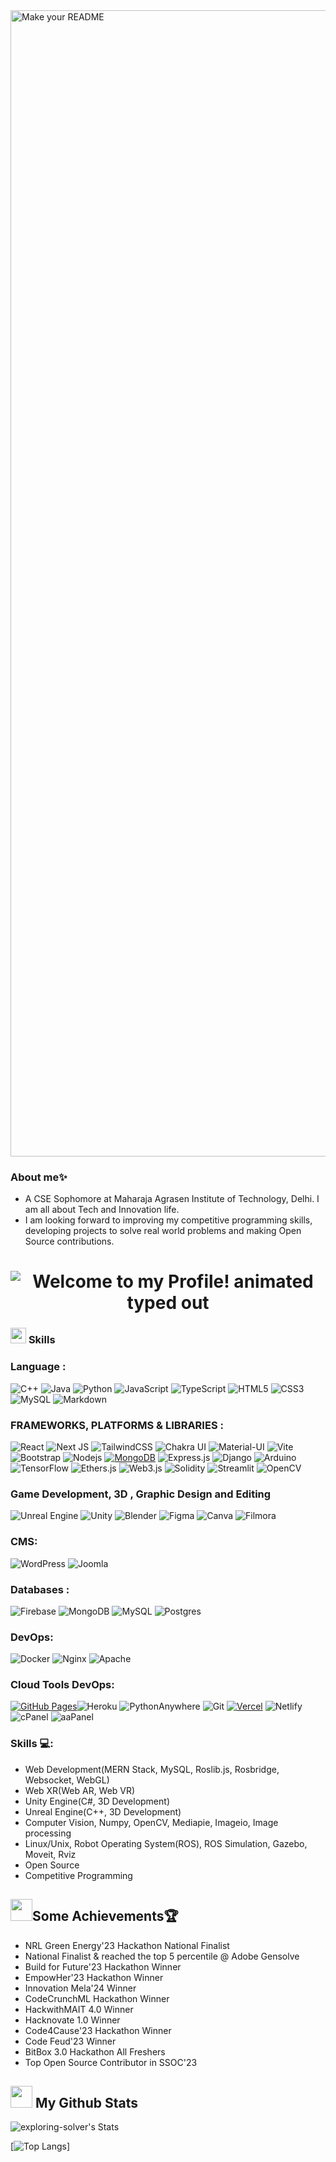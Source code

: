<img width="1834" alt="Make your README" src="https://github.com/Codingpanda252/Codingpanda252/assets/129882142/39ad5b93-8f97-456f-8ca6-f58c87ca5266">

### About me✨
- A CSE Sophomore at Maharaja Agrasen Institute of Technology, Delhi. I am all about Tech and Innovation life.
- I am looking forward to improving my competitive programming skills, developing projects to solve real world problems and making Open Source contributions.


<h1 align="center"> <img src="https://readme-typing-svg.demolab.com?font=Operator+Mono&size=37&duration=4800&pause=2000&color=FAFAFA&center=true&vCenter=true&width=940&height=50&lines=Welcome+to+my+Github+Profile!" align="middle" alt="Welcome to my Profile! animated typed out"> </h1>



### <img src="https://media2.giphy.com/media/QssGEmpkyEOhBCb7e1/giphy.gif?cid=ecf05e47a0n3gi1bfqntqmob8g9aid1oyj2wr3ds3mg700bl&rid=giphy.gif" width ="25"> <b> Skills </b>

### Language :
![C++](https://img.shields.io/badge/-C++-00599C?style=flat-square&logo=c)
![Java](https://img.shields.io/badge/-java-E34A86?style=flat-square&logo=openjdk)
![Python](https://img.shields.io/badge/-Python-black?style=flat-square&logo=Python)
![JavaScript](https://img.shields.io/badge/-JavaScript-black?style=flat-square&logo=javascript)
![TypeScript](https://img.shields.io/badge/typescript-%23007ACC.svg?style=flat&logo=typescript&logoColor=white)
![HTML5](https://img.shields.io/badge/-HTML5-E34F26?style=flat-square&logo=html5&logoColor=white)
![CSS3](https://img.shields.io/badge/-CSS3-1572B6?style=flat-square&logo=css3)
![MySQL](https://img.shields.io/badge/-MySQL-black?style=flat-square&logo=mysql)
 ![Markdown](https://img.shields.io/badge/markdown-%23000000.svg?style=flat&logo=markdown&logoColor=white)


### FRAMEWORKS, PLATFORMS & LIBRARIES :

![React](https://img.shields.io/badge/-React-black?style=flat-square&logo=react)
![Next JS](https://img.shields.io/badge/Next-black?style=flat&logo=next.js&logoColor=white)
![TailwindCSS](https://img.shields.io/badge/tailwindcss-%2338B2AC.svg?style=flat&logo=tailwind-css&logoColor=white)
![Chakra UI](https://img.shields.io/badge/Chakra_UI-%23319799.svg?style=flat&logo=chakra-ui&logoColor=white)
![Material-UI](https://img.shields.io/badge/Material--UI-%230081CB.svg?style=flat&logo=material-ui&logoColor=white)
![Vite](https://img.shields.io/badge/vite-%23646CFF.svg?style=flat&logo=vite&logoColor=white)
![Bootstrap](https://img.shields.io/badge/-Bootstrap-563D7C?style=flat-square&logo=bootstrap)
![Nodejs](https://img.shields.io/badge/-Nodejs-black?style=flat-square&logo=Node.js)
<a href="#"><img alt="MongoDB" src ="https://img.shields.io/badge/MongoDB-%234ea94b.svg?logo=mongodb&logoColor=white"></a>
![Express.js](https://img.shields.io/badge/express.js-%23404d59.svg?style=flat&logo=express&logoColor=%2361DAFB)
![Django](https://img.shields.io/badge/Django-%23092E20.svg?style=flat&logo=django&logoColor=white)
![Arduino](https://img.shields.io/badge/Arduino-%2300979D.svg?style=flat&logo=arduino&logoColor=white)
![TensorFlow](https://img.shields.io/badge/TensorFlow-%23FF6F00.svg?style=flat&logo=tensorflow&logoColor=white)
![Ethers.js](https://img.shields.io/badge/Ethers.js-%231C1E24.svg?style=flat&logo=ethereum&logoColor=white)
![Web3.js](https://img.shields.io/badge/Web3.js-%236E76FF.svg?style=flat&logo=ethereum&logoColor=white)
![Solidity](https://img.shields.io/badge/Solidity-%23339933.svg?style=flat&logo=solidity&logoColor=white)
![Streamlit](https://img.shields.io/badge/Streamlit-%235F4687.svg?style=flat&logo=streamlit&logoColor=white)
![OpenCV](https://img.shields.io/badge/OpenCV-%23FFD43B.svg?style=flat&logo=opencv&logoColor=white)

### Game Development, 3D , Graphic Design and Editing

![Unreal Engine](https://img.shields.io/badge/Unreal_Engine-%23313131.svg?style=flat&logo=unreal-engine&logoColor=white)
![Unity](https://img.shields.io/badge/Unity-%23000000.svg?style=flat&logo=unity&logoColor=white)
![Blender](https://img.shields.io/badge/Blender-%23F5792A.svg?style=flat&logo=blender&logoColor=white)
![Figma](https://img.shields.io/badge/Figma-%23F24E1E.svg?style=flat&logo=figma&logoColor=white)
![Canva](https://img.shields.io/badge/Canva-%2300C4CC.svg?style=flat&logo=canva&logoColor=white)
![Filmora](https://img.shields.io/badge/Filmora-%23000000.svg?style=flat&logo=wondersharefilmora&logoColor=white)

### CMS:
![WordPress](https://img.shields.io/badge/WordPress-%23117AC9.svg?style=flat&logo=wordpress&logoColor=white)
![Joomla](https://img.shields.io/badge/Joomla-%23066CC2.svg?style=flat&logo=joomla&logoColor=white)

### Databases :

![Firebase](https://img.shields.io/badge/Firebase-039BE5?style=flat&logo=Firebase&logoColor=white) ![MongoDB](https://img.shields.io/badge/MongoDB-%234ea94b.svg?style=flat&logo=mongodb&logoColor=white) ![MySQL](https://img.shields.io/badge/mysql-%2300000f.svg?style=flat&logo=mysql&logoColor=white) ![Postgres](https://img.shields.io/badge/postgres-%23316192.svg?style=flat&logo=postgresql&logoColor=white)


### DevOps:
![Docker](https://img.shields.io/badge/docker-%230db7ed.svg?style=flat&logo=docker&logoColor=white)
![Nginx](https://img.shields.io/badge/Nginx-%23269539.svg?style=flat&logo=nginx&logoColor=white)
![Apache](https://img.shields.io/badge/Apache-%23D22128.svg?style=flat&logo=apache&logoColor=white)

### Cloud Tools DevOps:

<a href="#"><img alt="GitHub Pages" src="https://img.shields.io/badge/GitHub%20Pages-%23327FC7.svg?logo=github&logoColor=white"></a>![Heroku](https://img.shields.io/badge/Heroku-%23430098.svg?style=flat&logo=heroku&logoColor=white)
![PythonAnywhere](https://img.shields.io/badge/PythonAnywhere-%230C7BAA.svg?style=flat&logo=pythonanywhere&logoColor=white)
![Git](https://img.shields.io/badge/-Git-black?style=flat-square&logo=git)
<a href="#"><img alt="Vercel" src="https://img.shields.io/badge/Vercel%20-%23000000.svg?logo=vercel&logoColor=white"></a>
![Netlify](https://img.shields.io/badge/netlify-%23000000.svg?style=flat&logo=netlify&logoColor=#00C7B7)
![cPanel](https://img.shields.io/badge/cPanel-%23FF6C2C.svg?style=flat&logo=cpanel&logoColor=white)
![aaPanel](https://img.shields.io/badge/aaPanel-%231E90FF.svg?style=flat&logo=aaPanel&logoColor=white)

### Skills 💻:
- Web Development(MERN Stack, MySQL, Roslib.js, Rosbridge, Websocket, WebGL)
- Web XR(Web AR, Web VR)
- Unity Engine(C#, 3D Development)
- Unreal Engine(C++, 3D Development)
- Computer Vision, Numpy, OpenCV, Mediapie, Imageio, Image processing
- Linux/Unix, Robot Operating System(ROS), ROS Simulation, Gazebo, Moveit, Rviz
- Open Source
- Competitive Programming

## <img src="https://media.giphy.com/media/IX96Ceg5hiMNBn7Ls7/giphy.gif" width="35"><b>Some Achievements🏆</b>
- NRL Green Energy'23 Hackathon National Finalist
- National Finalist & reached the top 5 percentile @ Adobe Gensolve
- Build for Future'23 Hackathon Winner
- EmpowHer'23 Hackathon Winner
- Innovation Mela'24 Winner
- CodeCrunchML Hackathon Winner
- HackwithMAIT 4.0 Winner
- Hacknovate 1.0 Winner
- Code4Cause'23 Hackathon Winner
- Code Feud'23 Winner
- BitBox 3.0 Hackathon All Freshers
- Top Open Source Contributor in SSOC'23
  
## <img src="https://media.giphy.com/media/iY8CRBdQXODJSCERIr/giphy.gif" width="35"><b> My Github Stats </b>
![exploring-solver's Stats](https://github-readme-stats.vercel.app/api?username=Codingpanda252&theme=highcontrast&show_icons=true&hide_border=true&count_private=true) <br>


[![Top Langs](https://github-readme-stats.vercel.app/api/top-langs/?username=Codingpanda252&layout=compact&theme=vision-friendly-dark)]
